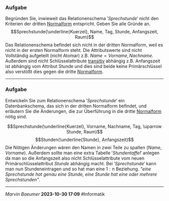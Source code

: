 ### Aufgabe 
Begründen Sie, inwieweit das Relationenschema $'Sprechstunde'$ nicht den Kriterien der dritten [Normalform](17%20Normalisierung%20von%20Datenbanken) entspricht. Geben Sie alle Gründe an.
$$Sprechstunde(\underline{Kuerzel}, Name, Tag, Stunde, Anfangszeit, Raum)$$
Das Relationenschema befindet sich nicht in der dritten Normalform, weil es nicht in der ersten Normalform steht. Die Attributswerte sind nicht Vollständig aufgeteilt (nicht Atomar) z.B. $Name = Vorname, Nachname$. Außerdem sind nicht Schlüsselattribute [transitiv](17%20Normalisierung%20von%20Datenbanken) abhängig z.B. Anfangszeit ist abhängig vom Attribut Stunde und dies sind beide keine Primärschlüssel also verstößt dies gegen die dritte [Normalform](17%20Normalisierung%20von%20Datenbanken).

---
### Aufgabe 
Entwickeln Sie zum Relationenschema $'Sprechstunde'$ ein Datenbankschema, das sich in der dritten Normalform befindet, und erläutern Sie die Änderungen, die zur Überführung in die dritte  [Normalform](17%20Normalisierung%20von%20Datenbanken) nötig sind.

$$Sprechstunde(\underline{Kuerzel}, Vorname, Nachname, Tag, \uparrow Stunde, Raum)$$
$$Stunden(\underline{Stunde}, Anfangszeit)$$
Die Nötigen Änderungen wären den Namen in zwei Teile zu spalten $(Name, Vorname)$. Außerdem sollte man eine extra Tabelle $'Stundentaffel'$ anlegen da man so die Anfangszeit also nicht Schlüsselattribute vom neuen Primärschlüsselattribut $Stunde$ abhängig macht. Bei $'Sprechstunde'$ kann man nun Stundeneintragen und so hat man eine $1:n$ Beziehung. *"eine Sprechstunde hat genau eine Stunde, eine Stunde hat eine oder mehrere Sprechstunden"*.

---
*Marvin Baeumer* **2023-10-30 17:09** #Informatik

